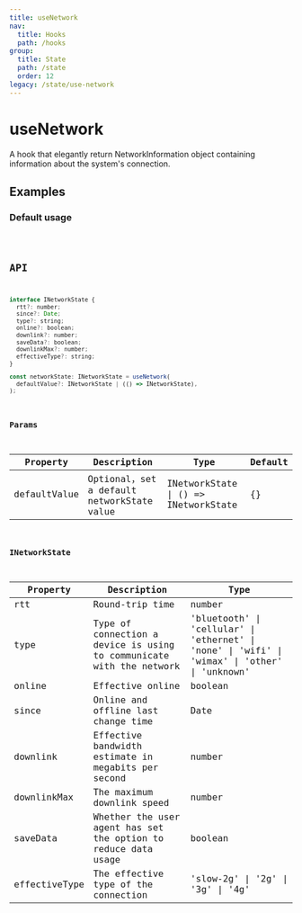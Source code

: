 ```yaml
---
title: useNetwork
nav:
  title: Hooks
  path: /hooks
group:
  title: State
  path: /state
  order: 12
legacy: /state/use-network
---
```


# useNetwork

A hook that elegantly return NetworkInformation object containing information about the system's connection.

## Examples

### Default usage

<code src="./demo/demo1.tsx" />

## API

```javascript
interface INetworkState {
  rtt?: number;
  since?: Date;
  type?: string;
  online?: boolean;
  downlink?: number;
  saveData?: boolean;
  downlinkMax?: number;
  effectiveType?: string;
}

const networkState: INetworkState = useNetwork(
  defaultValue?: INetworkState | (() => INetworkState),
);
```

### Params

| Property | Description                                 | Type                   | Default |
|---------|----------------------------------------------|------------------------|--------|
| defaultValue | Optional，set a default networkState value  | INetworkState \| () => INetworkState | {} |

### INetworkState

| Property | Description                                         | Type                 |
|----------|--------------------------------------|----------------------|
| rtt  | Round-trip time | number |
| type  | Type of connection a device is using to communicate with the network | 'bluetooth' \| 'cellular' \| 'ethernet' \| 'none' \| 'wifi' \| 'wimax' \| 'other' \| 'unknown' |
| online  | Effective online | boolean |
| since  | Online and offline last change time | Date |
| downlink  | Effective bandwidth estimate in megabits per second | number |
| downlinkMax  | The maximum downlink speed | number |
| saveData  | Whether the user agent has set the option to reduce data usage | boolean |
| effectiveType  | The effective type of the connection | 'slow-2g' \| '2g' \| '3g' \| '4g' |
